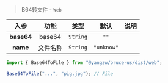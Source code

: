 > B64转文件 - `Web`

入参|功能|类型|默认|说明
:-:|:-:|:-:|:-:|-
**base64**|base64|`String`|`""`
**name**|文件名称|`String`|`"unknow"`

```js
import { Base64ToFile } from "@yangzw/bruce-us/dist/web";

Base64ToFile("...", "pig.jpg"); // File
```